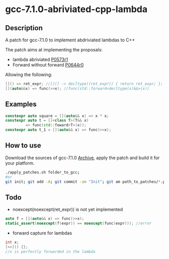 # gcc-7.1.0-abriviated-cpp-lambda

## Description
A patch for gcc-7.1.0 to implement abdriviated lambdas to C++

The patch aims at implementing the proposals:
* lambda abriviated [P0573r1](http://www.open-std.org/jtc1/sc22/wg21/docs/papers/2017/p0573r1.html)
* Forward without forward [P0644r0](http://www.open-std.org/jtc1/sc22/wg21/docs/papers/2017/p0644r0.html)

Allowing the following:
```c++
[]() => ret_expr; //[]() -> decltype((ret_expr)) { return ret_expr; };
[](auto&&x) => func(>>x); //func(std::forward<decltype(x)&&>(x))
```

## Examples

```c++
constexpr auto square = [](auto&& x) => x * x;
constexpr auto t = []<class T>(T&& x)
         => func(std::foward<T>(x));
constexpr auto t_1 = [](auto&& x) => func(>>x);
```
## How to use

Download the sources of gcc-7.1.0 [Archive](https://gcc.gnu.org/mirrors.html), apply the patch and build it for your platform. 

```sh
./apply_patches.sh folder_to_gcc;
#or
git init; git add -A; git commit -am "Init"; git am path_to_patches/*.patch;
```

## Todo

* noexcept(noexcept(ret_expr)) is not yet implemented
```c++
auto f = [](auto&& x) => func(>>x);
static_assert(noexcept(f(expr)) == noexcept(func(expr))); //error
```
* forward capture for lambdas
```c++
int x;
[>>]() {};
//x is perfectly forwarded in the lambda
```
